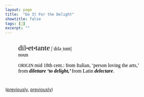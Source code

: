 ```yaml
---
layout: page
title:  "Do It For the Delight"
showtitle: false
tags: [📖]
excerpt: ""
---
```

<div class="defs" style="margin: 3em; margin-top: 2em; "><span class="Apple-style-span" style="border-collapse: separate; color: rgb(0, 0, 0); font-family: Times; font-size: medium; font-style: normal; font-variant: normal; font-weight: normal; letter-spacing: normal; line-height: normal; orphans: 2; text-align: auto; text-indent: 0px; text-transform: none; white-space: normal; widows: 2; word-spacing: 0px; -webkit-border-horizontal-spacing: 0px; -webkit-border-vertical-spacing: 0px; -webkit-text-decorations-in-effect: none; -webkit-text-size-adjust: auto; -webkit-text-stroke-width: 0px; "><!-- wordid: 21164--><div class="def" style="margin-top: 1em; "><span class="def" style="font-family: Baskerville; "><span class="hwGrp" d:priority="2" style="font-weight: normal; "><span class="hw" d:priority="2" d:dhw="1" style="font-size: 24px; ">dil<span class="hsb" style="font-size: 75%; ">•</span>et<span class="hsb" style="font-size: 75%; ">•</span>tante</span><span class="pronGrp" d:priority="2" style="font-weight: normal; "><span class="pr" d:pr="US" type="US" style="font-family: HiraMinPro-W3; display: none; "> |ˌdiliˈtänt|</span><span class="pr" d:pr="US_IPA" type="US_IPA" style="font-family: HiraMinPro-W3; "> |ˈdɪləˌtɑnt|</span><span class="pr" d:pr="UK_IPA" type="UK_IPA" style="font-family: HiraMinPro-W3; display: none; "> |ˈdɪlɪˌtanteɪ|</span><span class="pr" d:pr="UK_IPA" type="UK_IPA" style="font-family: HiraMinPro-W3; display: none; "> |-ti|</span></span></span><span class="SB" style="display: block; margin-left: 1em; text-indent: -1em; "><span class="prelim"><span class="ps" d:ps="1" style="font-weight: normal; "> noun </span></span></span><span class="etymBlock" d:priority="2" style="display: block; margin-top: 1em; text-indent: 0px; "><span class="lbl" style="font-size: 14px; ">ORIGIN  </span><span class="date" style="font-weight: normal; ">mid 18th cent.</span>: from<span class="lang" style="font-weight: normal; "> Italian</span>,<span class="hwtrans"> ‘person loving the arts,’ </span>from<span class="ff" style="font-weight: 600; font-style: italic; "> dilettare </span><span class="trans" style="font-weight: 600; font-style: italic; "> ‘to delight,’ </span>from<span class="lang" style="font-weight: normal; "> Latin </span><span class="ff" style="font-weight: 600; font-style: italic; "> delectare</span>.</span></span></div></span></div>

([previously](/post/2022/do-it-for-the-love-of-humanity/), [previously](/post/2014/do-it-for-the-love/))
